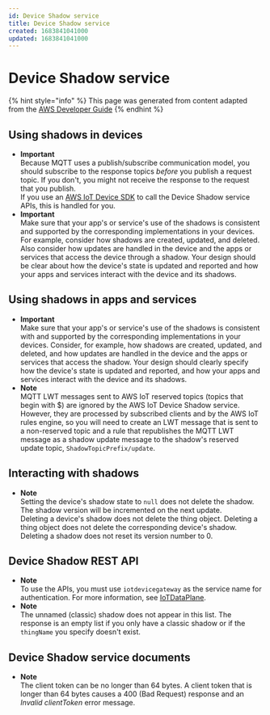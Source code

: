 ```yaml
---
id: Device Shadow service
title: Device Shadow service
created: 1683841041000
updated: 1683841041000
---
```

# Device Shadow service

{% hint style="info" %}
This page was generated from content adapted from the [AWS Developer Guide](https://github.com/awsdocs/aws-iot-docs.git)
{% endhint %}

## Using shadows in devices

- **Important**  
Because MQTT uses a publish/subscribe communication model, you should subscribe to the response topics *before* you publish a request topic\. If you don't, you might not receive the response to the request that you publish\.   
If you use an [AWS IoT Device SDK](iot-sdks.md) to call the Device Shadow service APIs, this is handled for you\.
- **Important**  
Make sure that your app's or service's use of the shadows is consistent and supported by the corresponding implementations in your devices\. For example, consider how shadows are created, updated, and deleted\. Also consider how updates are handled in the device and the apps or services that access the device through a shadow\. Your design should be clear about how the device's state is updated and reported and how your apps and services interact with the device and its shadows\.


## Using shadows in apps and services

- **Important**  
Make sure that your app's or service's use of the shadows is consistent with and supported by the corresponding implementations in your devices\. Consider, for example, how shadows are created, updated, and deleted, and how updates are handled in the device and the apps or services that access the shadow\. Your design should clearly specify how the device's state is updated and reported, and how your apps and services interact with the device and its shadows\.
- **Note**  
MQTT LWT messages sent to AWS IoT reserved topics \(topics that begin with $\) are ignored by the AWS IoT Device Shadow service\. However, they are processed by subscribed clients and by the AWS IoT rules engine, so you will need to create an LWT message that is sent to a non\-reserved topic and a rule that republishes the MQTT LWT message as a shadow update message to the shadow's reserved update topic, `ShadowTopicPrefix/update`\.


## Interacting with shadows

- **Note**  
Setting the device's shadow state to `null` does not delete the shadow\. The shadow version will be incremented on the next update\.  
Deleting a device's shadow does not delete the thing object\. Deleting a thing object does not delete the corresponding device's shadow\.  
Deleting a shadow does not reset its version number to 0\.


## Device Shadow REST API

- **Note**  
To use the APIs, you must use `iotdevicegateway` as the service name for authentication\. For more information, see [IoTDataPlane](https://docs.aws.amazon.com/AWSJavaScriptSDK/v3/latest/clients/client-iot-data-plane/classes/iotdataplane.html)\.
- **Note**  
The unnamed \(classic\) shadow does not appear in this list\. The response is an empty list if you only have a classic shadow or if the `thingName` you specify doesn't exist\.


## Device Shadow service documents

- **Note**  
The client token can be no longer than 64 bytes\. A client token that is longer than 64 bytes causes a 400 \(Bad Request\) response and an *Invalid clientToken* error message\.

